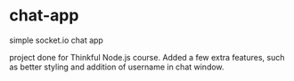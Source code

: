 chat-app
========

simple socket.io chat app

project done for Thinkful Node.js course. Added a few extra features, such as better styling and addition of username in chat window. 
